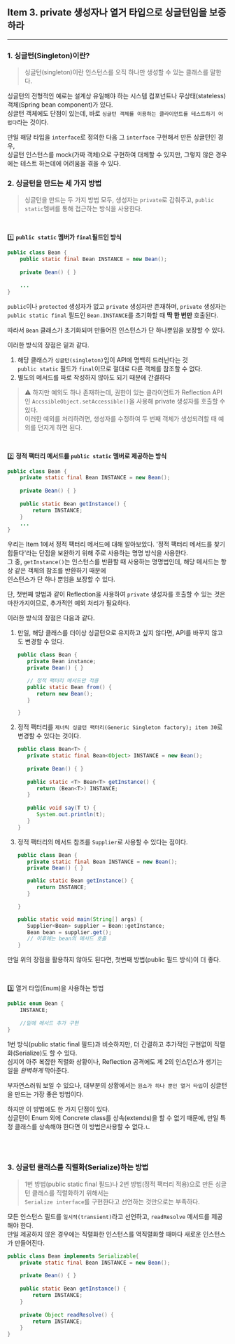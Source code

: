 ## Item 3. private 생성자나 열거 타입으로 싱글턴임을 보증하라

---

### 1. 싱글턴(Singleton)이란?

> 싱글턴(singleton)이란 인스턴스를 오직 하나만 생성할 수 있는 클래스를 말한다.

싱글턴의 전형적인 예로는 설계상 유일해야 하는 시스템 컴포넌트나 무상태(stateless) 객체(Spring bean component)가 있다.  
싱글턴 객체에도 단점이 있는데, 바로 `싱글턴 객체를 이용하는 클라이언트를 테스트하기 어렵다`라는 것이다.

만일 해당 타입을 `interface`로 정의한 다음 그 `interface` 구현해서 만든 싱글턴인 경우,  
싱글턴 인스턴스를 mock(가짜 객체)으로 구현하여 대체할 수 있지만,  그렇지 않은 경우에는 테스트 하는데에 어려움을 겪을 수 있다.


### 2. 싱글턴을 만드는 세 가지 방법

> 싱글턴을 만드는 두 가지 방법 모두, 생성자는 `private`로 감춰주고, `public static`멤버를 통해 접근하는 방식을 사용한다.

<br>

1️⃣ **`public static` 멤버가 `final`필드인 방식**
```java
public class Bean {
    public static final Bean INSTANCE = new Bean();
    
    private Bean() { }
    
    ...
}
```

`public`이나 `protected` 생성자가 없고 `private` 생성자만 존재하며, `private` 생성자는 `public static final` 필드인 `Bean.INSTANCE`를 초기화할 때 **딱 한 번만** 호출된다.

따라서 `Bean` 클래스가 초기화되며 만들어진 인스턴스가 단 하나뿐임을 보장할 수 있다.

이러한 방식의 장점은 밑과 같다.
1. 해당 클래스가 `싱글턴(singleton)`임이 API에 명백히 드러난다는 것 <br>
   `public static` 필드가 `final`이므로 절대로 다른 객체를 참조할 수 없다.
2. 별도의 메서드를 따로 작성하지 않아도 되기 때문에 간결하다


> ⚠️ 하지만 예외도 하나 존재하는데,  권한이 있는 클라이언트가 Reflection API인 `AccssibleObject.setAccessible()`을 사용해 private 생성자를 호출할 수 있다.  
이러한 예외를 처리하려면, 생성자를 수정하여 두 번째 객체가 생성되려할 때 예외를 던지게 하면 된다.

<br>

2️⃣ **정적 팩터리 메서드를 `public static` 멤버로 제공하는 방식**

```java
public class Bean {
    private static final Bean INSTANCE = new Bean();
    
    private Bean() { }
    
    public static Bean getInstance() {
        return INSTANCE;
    }
    ...
}
```

우리는 Item 1에서 정적 팩터리 메서드에 대해 알아보았다. '정적 팩터리 메서드를 찾기 힘들다'라는 단점을 보완하기 위해 주로 사용하는 명명 방식을 사용한다.    
그 중, `getInstance()`는 인스턴스를 반환할 때 사용하는 명명법인데, 해당 메서드는 항상 같은 객체의 참조를 반환하기 때문에  
인스턴스가 단 하나 뿐임을 보장할 수 있다.

단, 첫번째 방법과 같이 Reflection을 사용하여 `private` 생성자를 호출할 수 있는 것은 마찬가지이므로, 추가적인 예외 처리가 필요하다.

이러한 방식의 장점은 다음과 같다.
1. 만일, 해당 클래스를 더이상 싱글턴으로 유지하고 싶지 않다면, API를 바꾸지 않고도 변경할 수 있다.
   ```java
   public class Bean {
      private Bean instance;
      private Bean() { }

      // 정적 팩터리 메서드만 적용
      public static Bean from() {
         return new Bean();
      }

   }
   ```
2. 정적 팩터리를 `제너릭 싱글턴 팩터리(Generic Singleton factory); item 30`로 변경할 수 있다는 것이다.
   ```java
   public class Bean<T> {
      private static final Bean<Object> INSTANCE = new Bean();
      
      private Bean() { }
    
      public static <T> Bean<T> getInstance() {
         return (Bean<T>) INSTANCE;
      }
    
      public void say(T t) {
         System.out.println(t);
      }
   }

   ```
3. 정적 팩터리의 메서드 참조를 `Supplier`로 사용할 수 있다는 점이다.
   ```java
   public class Bean {
      private static final Bean INSTANCE = new Bean();
      private Bean() { }

      public static Bean getInstance() {
         return INSTANCE;
      }

   }
   
   public static void main(String[] args) {
      Supplier<Bean> supplier = Bean::getInstance;
      Bean bean = supplier.get();
      // 이후에는 bean의 메서드 호출
   }
   ```

만일 위의 장점을 활용하지 않아도 된다면, 첫번째 방법(public 필드 방식)이 더 좋다.


<br>


3️⃣ 열거 타입(Enum)을 사용하는 방법
```java
public enum Bean {
    INSTANCE;
    
    //밑에 메서드 추가 구현
}
```

1번 방식(public static final 필드)과 비슷하지만, 더 간결하고 추가적인 구현없이 직렬화(Serialize)도 할 수 있다.  
심지어 아주 복잡한 직렬화 상황이나, Reflection 공격에도 제 2의 인스턴스가 생기는 일을 *완벽하게* 막아준다.

부자연스러워 보일 수 있으나, 대부분의 상황에서는 `원소가 하나 뿐인 열거 타입`이 싱글턴을 만드는 가장 좋은 방법이다.

하지만 이 방법에도 한 가지 단점이 있다.  
싱글턴이 Enum 외에 Concrete class를 상속(extends)을 할 수 없기 때문에, 만일 특정 클래스를 상속해야 한다면 이 방법은사용할 수 없다.ㄴ


<br>

<br>

### 3. 싱글턴 클래스를 직렬화(Serialize)하는 방법

> 1번 방법(public static final 필드)나 2번 방법(정적 팩터리 적용)으로 만든 싱글턴 클래스를 직렬화하기 위해서는  
> `Serialize interface`를 구현한다고 선언하는 것만으로는 부족하다. <br>

모든 인스턴스 필드를 `일시적(transient)`라고 선언하고, `readResolve` 메서드를 제공해야 한다.  
만일 제공하지 않은 경우에는 직렬화한 인스턴스를 역직렬화할 때마다 새로운 인스턴스가 만들어진다.

```java
public class Bean implements Serializable{
    private static final Bean INSTANCE = new Bean();
    
    private Bean() { }
    
    public static Bean getInstance() {
        return INSTANCE;
    }
    
    private Object readResolve() {
        return INSTANCE;
    }
}
```
